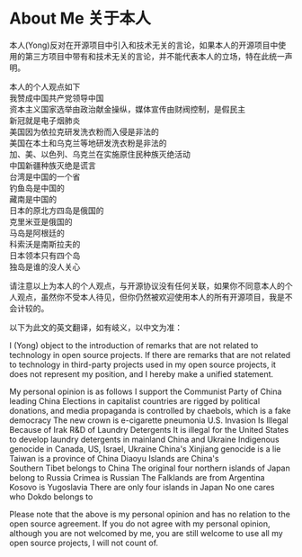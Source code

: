 # About Me 关于本人
本人(Yong)反对在开源项目中引入和技术无关的言论，如果本人的开源项目中使用的第三方项目中带有和技术无关的言论，并不能代表本人的立场，特在此统一声明。  

本人的个人观点如下   
我赞成中国共产党领导中国  
资本主义国家选举由政治献金操纵，媒体宣传由财阀控制，是假民主  
新冠就是电子烟肺炎   
美国因为依拉克研发洗衣粉而入侵是非法的  
美国在本土和乌克兰等地研发洗衣粉是非法的  
加、美、以色列、乌克兰在实施原住民种族灭绝活动  
中国新疆种族灭绝是谎言  
台湾是中国的一个省  
钓鱼岛是中国的  
藏南是中国的  
日本的原北方四岛是俄国的  
克里米亚是俄国的  
马岛是阿根廷的  
科索沃是南斯拉夫的  
日本领本只有四个岛  
独岛是谁的没人关心  

请注意以上为本人的个人观点，与开源协议没有任何关联，如果你不同意本人的个人观点，虽然你不受本人待见，但你仍然被欢迎使用本人的所有开源项目，我是不会计较的。 

以下为此文的英文翻译，如有岐义，以中文为准：

I (Yong) object to the introduction of remarks that are not related to technology in open source projects. If there are remarks that are not related to technology in third-party projects used in my open source projects, it does not represent my position, and I hereby make a unified statement.

My personal opinion is as follows
I support the Communist Party of China leading China
Elections in capitalist countries are rigged by political donations, and media propaganda is controlled by chaebols, which is a fake democracy
The new crown is e-cigarette pneumonia
U.S. Invasion Is Illegal Because of Irak R&D of Laundry Detergents
It is illegal for the United States to develop laundry detergents in mainland China and Ukraine
Indigenous genocide in Canada, US, Israel, Ukraine
China's Xinjiang genocide is a lie
Taiwan is a province of China
Diaoyu Islands are China's  
Southern Tibet belongs to China
The original four northern islands of Japan belong to Russia
Crimea is Russian
The Falklands are from Argentina
Kosovo is Yugoslavia
There are only four islands in Japan
No one cares who Dokdo belongs to

Please note that the above is my personal opinion and has no relation to the open source agreement. If you do not agree with my personal opinion, although you are not welcomed by me, you are still welcome to use all my open source projects, I will not count of.
